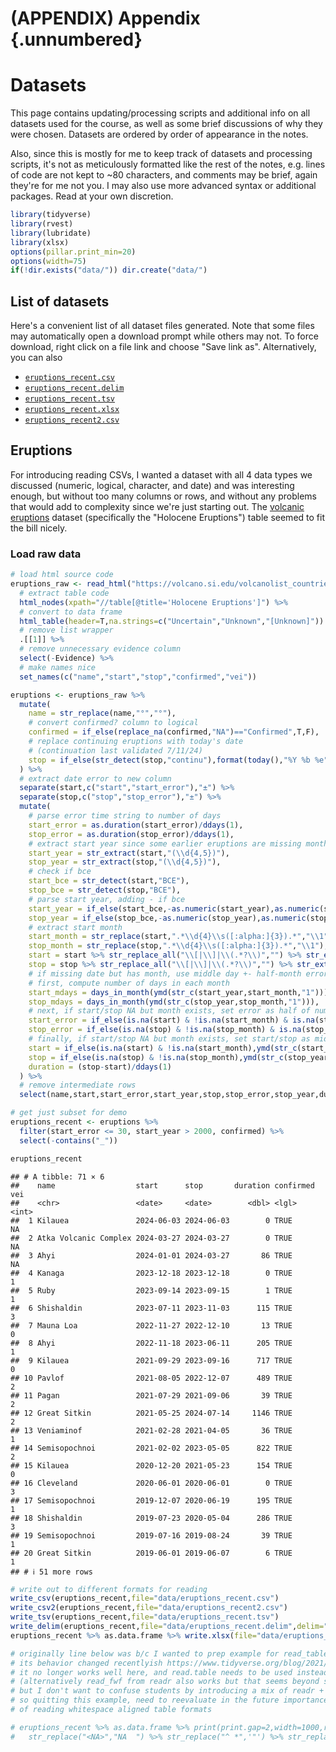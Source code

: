 

# (APPENDIX) Appendix {.unnumbered}

# Datasets



This page contains updating/processing scripts and additional info on all datasets used for the course, as well as some brief discussions of why they were chosen. Datasets are ordered by order of appearance in the notes.

Also, since this is mostly for me to keep track of datasets and processing scripts, it's not as meticulously formatted like the rest of the notes, e.g. lines of code are not kept to ~80 characters, and comments may be brief, again they're for me not you. I may also use more advanced syntax or additional packages. Read at your own discretion.



``` r
library(tidyverse)
library(rvest)
library(lubridate)
library(xlsx)
options(pillar.print_min=20)
options(width=75)
if(!dir.exists("data/")) dir.create("data/")
```


## List of datasets

Here's a convenient list of all dataset files generated. Note that some files may automatically open a download prompt while others may not. To force download, right click on a file link and choose "Save link as". Alternatively, you can also 

 - [`eruptions_recent.csv`](data/eruptions_recent.csv)
 - [`eruptions_recent.delim`](data/eruptions_recent.delim)
 - [`eruptions_recent.tsv`](data/eruptions_recent.tsv)
 - [`eruptions_recent.xlsx`](data/eruptions_recent.xlsx)
 - [`eruptions_recent2.csv`](data/eruptions_recent2.csv)


## Eruptions

For introducing reading CSVs, I wanted a dataset with all 4 data types we discussed (numeric, logical, character, and date) and was interesting enough, but without too many columns or rows, and without any problems that would add to complexity since we're just starting out. The [volcanic eruptions](https://volcano.si.edu/volcanolist_countries.cfm?country=United%20States) dataset (specifically the "Holocene Eruptions") table seemed to fit the bill nicely.


### Load raw data


``` r
# load html source code
eruptions_raw <- read_html("https://volcano.si.edu/volcanolist_countries.cfm?country=United%20States") %>% 
  # extract table code
  html_nodes(xpath="//table[@title='Holocene Eruptions']") %>% 
  # convert to data frame
  html_table(header=T,na.strings=c("Uncertain","Unknown","[Unknown]")) %>% 
  # remove list wrapper
  .[[1]] %>% 
  # remove unnecessary evidence column
  select(-Evidence) %>% 
  # make names nice
  set_names(c("name","start","stop","confirmed","vei"))
```


``` r
eruptions <- eruptions_raw %>% 
  mutate(
    name = str_replace(name,"°","°"),
    # convert confirmed? column to logical
    confirmed = if_else(replace_na(confirmed,"NA")=="Confirmed",T,F),
    # replace continuing eruptions with today's date
    # (continuation last validated 7/11/24)
    stop = if_else(str_detect(stop,"continu"),format(today(),"%Y %b %e"),stop,missing=stop)
  ) %>% 
  # extract date error to new column
  separate(start,c("start","start_error"),"±") %>% 
  separate(stop,c("stop","stop_error"),"±") %>% 
  mutate(
    # parse error time string to number of days
    start_error = as.duration(start_error)/ddays(1),
    stop_error = as.duration(stop_error)/ddays(1),
    # extract start year since some earlier eruptions are missing month/day
    start_year = str_extract(start,"(\\d{4,5})"),
    stop_year = str_extract(stop,"(\\d{4,5})"),
    # check if bce
    start_bce = str_detect(start,"BCE"),
    stop_bce = str_detect(stop,"BCE"),
    # parse start year, adding - if bce
    start_year = if_else(start_bce,-as.numeric(start_year),as.numeric(start_year)),
    stop_year = if_else(stop_bce,-as.numeric(stop_year),as.numeric(stop_year)),
    # extract start month
    start_month = str_replace(start,".*\\d{4}\\s([:alpha:]{3}).*","\\1"),
    stop_month = str_replace(stop,".*\\d{4}\\s([:alpha:]{3}).*","\\1"),
    start = start %>% str_replace_all("\\[|\\]|\\(.*?\\)","") %>% str_extract("^\\s?\\d+\\s\\w+\\s\\d+") %>% ymd,
    stop = stop %>% str_replace_all("\\[|\\]|\\(.*?\\)","") %>% str_extract("^\\s?\\d+\\s\\w+\\s\\d+") %>% ymd,
    # if missing date but has month, use middle day +- half-month error
    # first, compute number of days in each month
    start_mdays = days_in_month(ymd(str_c(start_year,start_month,"1"))),
    stop_mdays = days_in_month(ymd(str_c(stop_year,stop_month,"1"))),
    # next, if start/stop NA but month exists, set error as half of number of days in month rounded up, then set no error (NA) as 0
    start_error = if_else(is.na(start) & !is.na(start_month) & is.na(start_error),ceiling(start_mdays/2),start_error) %>% replace_na(0),
    stop_error = if_else(is.na(stop) & !is.na(stop_month) & is.na(stop_error),ceiling(stop_mdays/2),stop_error) %>% replace_na(0),
    # finally, if start/stop NA but month exists, set start/stop as middle day of month rounded down
    start = if_else(is.na(start) & !is.na(start_month),ymd(str_c(start_year,start_month,floor(start_mdays/2))),start),
    stop = if_else(is.na(stop) & !is.na(stop_month),ymd(str_c(stop_year,stop_month,floor(stop_mdays/2))),stop),
    duration = (stop-start)/ddays(1)
  ) %>% 
  # remove intermediate rows
  select(name,start,start_error,start_year,stop,stop_error,stop_year,duration,confirmed,vei)

# get just subset for demo
eruptions_recent <- eruptions %>% 
  filter(start_error <= 30, start_year > 2000, confirmed) %>% 
  select(-contains("_"))

eruptions_recent
```

```
## # A tibble: 71 × 6
##    name                  start      stop       duration confirmed   vei
##    <chr>                 <date>     <date>        <dbl> <lgl>     <int>
##  1 Kilauea               2024-06-03 2024-06-03        0 TRUE         NA
##  2 Atka Volcanic Complex 2024-03-27 2024-03-27        0 TRUE         NA
##  3 Ahyi                  2024-01-01 2024-03-27       86 TRUE         NA
##  4 Kanaga                2023-12-18 2023-12-18        0 TRUE          1
##  5 Ruby                  2023-09-14 2023-09-15        1 TRUE          1
##  6 Shishaldin            2023-07-11 2023-11-03      115 TRUE          3
##  7 Mauna Loa             2022-11-27 2022-12-10       13 TRUE          0
##  8 Ahyi                  2022-11-18 2023-06-11      205 TRUE          1
##  9 Kilauea               2021-09-29 2023-09-16      717 TRUE          0
## 10 Pavlof                2021-08-05 2022-12-07      489 TRUE          2
## 11 Pagan                 2021-07-29 2021-09-06       39 TRUE          2
## 12 Great Sitkin          2021-05-25 2024-07-14     1146 TRUE          2
## 13 Veniaminof            2021-02-28 2021-04-05       36 TRUE          1
## 14 Semisopochnoi         2021-02-02 2023-05-05      822 TRUE          2
## 15 Kilauea               2020-12-20 2021-05-23      154 TRUE          0
## 16 Cleveland             2020-06-01 2020-06-01        0 TRUE          3
## 17 Semisopochnoi         2019-12-07 2020-06-19      195 TRUE          1
## 18 Shishaldin            2019-07-23 2020-05-04      286 TRUE          3
## 19 Semisopochnoi         2019-07-16 2019-08-24       39 TRUE          1
## 20 Great Sitkin          2019-06-01 2019-06-07        6 TRUE          1
## # ℹ 51 more rows
```


``` r
# write out to different formats for reading
write_csv(eruptions_recent,file="data/eruptions_recent.csv")
write_csv2(eruptions_recent,file="data/eruptions_recent2.csv")
write_tsv(eruptions_recent,file="data/eruptions_recent.tsv")
write_delim(eruptions_recent,file="data/eruptions_recent.delim",delim="|",na="")
eruptions_recent %>% as.data.frame %>% write.xlsx(file="data/eruptions_recent.xlsx",row.names=F,showNA=F)

# originally line below was b/c I wanted to prep example for read_table but turns out
# its behavior changed recentlyish https://www.tidyverse.org/blog/2021/07/readr-2-0-0/
# it no longer works well here, and read.table needs to be used instead
# (alternatively read_fwf from readr also works but that seems beyond scope)
# but I don't want to confuse students by introducing a mix of readr + base R
# so quitting this example, need to reevaluate in the future importance
# of reading whitespace aligned table formats

# eruptions_recent %>% as.data.frame %>% print(print.gap=2,width=1000,row.names=F,right=F) %>% capture.output() %>% 
#   str_replace("<NA>","NA  ") %>% str_replace("^ *",'"') %>% str_replace("( {2,})",'"\\1') %>% str_replace('"name"',"name  ") %>% write_lines(file="data/eruptions_recent.txt")
```

